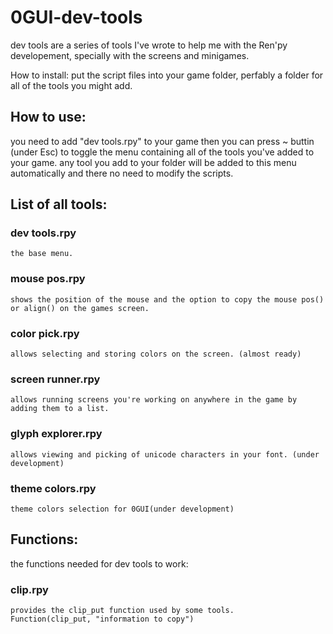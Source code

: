 # 0GUI-dev-tools
dev tools are a series of tools I've wrote to help me with the Ren'py developement, specially with the screens and minigames.

How to install:
  put the script files into your game folder, perfably a folder for all of the tools you might add.
  
## How to use:
  you need to add "dev tools.rpy" to your game then you can press ~ buttin (under Esc) to toggle the menu containing all of the tools you've added to your game.
  any tool you add to your folder will be added to this menu automatically and there no need to modify the scripts.

## List of all tools:

  ### dev tools.rpy
    the base menu.
    
  ### mouse pos.rpy
    shows the position of the mouse and the option to copy the mouse pos() or align() on the games screen.
  
  ### color pick.rpy
    allows selecting and storing colors on the screen. (almost ready)
  
  ### screen runner.rpy
    allows running screens you're working on anywhere in the game by adding them to a list.
    
  ### glyph explorer.rpy
    allows viewing and picking of unicode characters in your font. (under development)
  
  ### theme colors.rpy
    theme colors selection for 0GUI(under development)
  
  
## Functions:
  the functions needed for dev tools to work:
  
  ### clip.rpy
    provides the clip_put function used by some tools.
    Function(clip_put, "information to copy")
      
  
  
  
